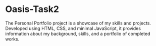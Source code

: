 # Oasis-Task2
The Personal Portfolio project is a showcase of my skills and projects. Developed using HTML, CSS, and minimal JavaScript, it provides information about my background, skills, and a portfolio of completed works.
